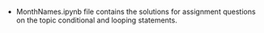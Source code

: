 * MonthNames.ipynb file contains the solutions for assignment questions on the topic conditional and looping statements.
